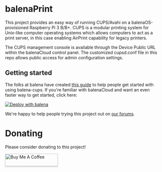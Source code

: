 # balenaPrint

This project provides an easy way of running CUPS/Avahi on a balenaOS-provisioned Raspberry Pi 3 B/B+. CUPS is a modular printing system for Unix-like computer operating systems which allows computers to act as a print server, in this case enabling AirPrint capability for legacy printers.

The CUPS management console is available through the Device Public URL within the balenaCloud control panel. The customized cupsd.conf file in this repo allows public access for admin configuration settings.

## Getting started

The folks at balena have created [this guide](https://www.balena.io/blog/wifi-enable-usb-printers-with-a-raspberry-pi-and-share-it-over-your-network/) to help people get started with using balena-cups. If you're familiar with balenaCloud and want an even faster way to get started, click here:

[![Deploy with balena](https://balena.io/deploy.png)](https://dashboard.balena-cloud.com/deploy?repoUrl=https://github.com/willswire/balena-cups)

We're happy to help people trying this project out on [our forums](https://forums.balena.io/).

# Donating

Please consider donating to this project!

<a href="https://www.buymeacoffee.com/williamwalker" target="_blank"><img src="https://www.buymeacoffee.com/assets/img/custom_images/orange_img.png" alt="Buy Me A Coffee" style="height: 41px !important;width: 174px !important;box-shadow: 0px 3px 2px 0px rgba(190, 190, 190, 0.5) !important;-webkit-box-shadow: 0px 3px 2px 0px rgba(190, 190, 190, 0.5) !important;" ></a>
